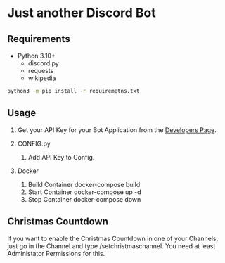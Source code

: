 # Just another Discord Bot

## Requirements
* Python 3.10+
  * discord.py
  * requests
  * wikipedia

```bash
python3 -m pip install -r requiremetns.txt
```

## Usage
1. Get your API Key for your Bot Application from the [Developers Page](https://discord.com/developers/applications).
2. CONFIG.py
    1. Add API Key to Config.
    
3. Docker
    1. Build Container docker-compose build
    2. Start Container docker-compose up -d
    3. Stop Container docker-compose down
    
    
## Christmas Countdown

If you want to enable the Christmas Countdown in one of your Channels, just go in the Channel and type /setchristmaschannel. You need at least Administator Permissions for this.
    
